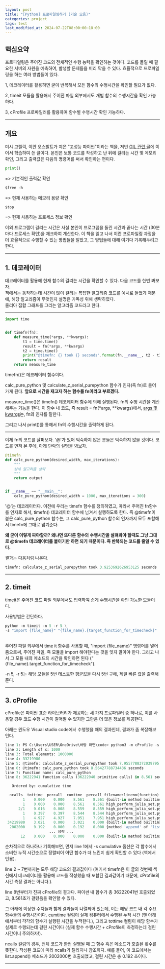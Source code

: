 ```yaml
---
layout: post
title: "[Python] 프로파일링하기 (기술 모음)"
categories: project
tags: test
last_modified_at: 2024-07-22T08:00:00~18:00
---  
```



## 핵심요약 
프로파일링은 주어진 코드의 전체적인 수행 능력을 확인하는 것이다. 코드를 돌릴 때 필요한 서버의 자원을 예측하여, 발생할 문제들을 미리 막을 수 있다. 효율적으로 프로파일링을 하는 여러 방법들이 있다.   

1, 데코레이터를 활용하면 굳이 반복해서 모든 함수의 수행시간을 확인할 필요가 없다. 

2, timeit 모듈을 활용해서 주어진 파일 외부에서도 개별 함수의 수행시간을 확인 가능하다.  

3, cProfile 프로파일러를 활용하여 함수별 수행시간 확인 가능하다.  
 

---

## 개요  

미샤 고렐릭, 이안 오스발트가 지은 "고성능 파이썬"이라는 책을, 저번 [GIL 관련 글](https://rlagksqls17.github.io/proejct/2024/05/30/pythonGIL.html)에 이어서 학습하여 쓴 글이다. 본인은 보통 코드를 작성하고 난 뒤에 걸리는 시간 및 메모리 확인, 그리고 출력값은 다음의 명령어를 써서 확인하는 편이다.  


```python
print()
```
=> 기본적인 출력값 확인

```python
$free -h  
```  
=> 현재 사용하는 메모리 용량 확인


```python 
$top
```
=> 현재 사용하는 프로세스 정보 확인  


이외 프로그램이 걸리는 시간은 사실 본인이 프로그램을 돌린 시간과 끝나는 시간 (30분 마다 프로세스 확인)을 체크하여 계산한다. 이 책을 읽고 나서 이런 프로파일링 과정을 더 효율적으로 수행할 수 있는 방법들을 알았고, 그 방법들에 대해 여기다 기록해두려고 한다.  


---  

## 1. 데코레이터  

데코레이터를 활용해 현재 함수의 걸리는 시간을 확인할 수 있다. 다음 코드를 한번 봐보자.  
책에서는 동작하는데 시간이 많이 걸리는 복잡한 알고리즘 코드를 예시로 들었기 때문에, 해당 알고리즘이 무엇인지 설명은 가독성 위해 생략하였다.  
줄리아 집합 그래프를 그리는 알고리즘 코드라고 한다. 

---

```python 
import time


def timefn(fn):   
    def measure_time(*args, **kwargs): 
        t1 = time.time()
        result = fn(*args, **kwargs) 
        t2 = time.time()
        print("@timefn: {} took {} seconds".format(fn.__name__, t2 - t1))
        return result
    return measure_time
```

timefn()은 데코레이터 함수이다.   

calc_pure_python 및 calculate_z_serial_purepython 함수가 인자(즉 fn)로 들어가게 된다.
**앞으로 시간을 재고자 하는 함수를 fn이라고 부르겠다.**  

measure_time()은 timefn() 데코레이터 함수에 의해 실행된다. fn의 수행 시간을 계산해주는 기능을 한다. 이 함수 내 코드, 즉 result = fn(*args, **kwargs)에서, [args 및 kwargs](https://brunch.co.kr/@princox/180)는, fn의 인자를 말한다.  

그리고 나서 print()를 통해서 fn의 수행시간을 출력하게 된다.  

---

이제 fn의 코드를 살펴보자. '@'가 있어 익숙하지 않은 분들은 익숙하지 않을 것이다. 코드를 먼저 본 후에, 아래 단락의 설명을 봐보자.

```python
@timefn
def calc_pure_python(desired_width, max_iterations):
    """
    상세 알고리즘 생략
    """
    return output


if __name__ == "__main__":
    calc_pure_python(desired_width = 1000, max_iterations = 300)
```


'@'는 데코레이터다. 이전에 우리는 timefn 함수를 정의하였고, 따라서 주어진 fn함수를 인자로 해서, timefn() 데코레이터 함수에 넘겨서 실행하도록 한다. 즉 @timefn이 붙은 calc_pure_python 함수는, 그 calc_pure_python 함수의 인자까지 모두 포함해서 timefn에 그대로 넘겨준다.  


**왜 굳이 이렇게 짜야할까? 왜냐면 또다른 함수의 수행시간을 살펴봐야 할때도 그냥 그대로 @timefn 데코레이터를 붙이기만 하면 되기 때문이다. 즉 반복되는 코드를 줄일 수 있다.**  

결과는 다음처럼 나온다.  

```python
timefn: calculate_z_serial_purepython took 3.9253692626953125 seconds
```

---  

## 2. timeit  

timeit은 주어진 코드 파일 외부에서도 입력하여 쉽게 수행시간을 확인 가능한 모듈이다.  

사용방법은 간단하다.  

```python
python -m timeit -n 5 -r 5 \
-s "import {file_name}" "{file_name}.{target_function_for_timecheck}"  
```  
<br>
주어진 파일 외부에서 time it 함수를 사용할 때, "import {file_name}" 명령어를 넣어줌으로써, 주어진 파일, 즉 모듈을 import 해야한다는 것을 잊지 말아야 한다. 그리고 나서 그 모듈 내의 메소드의 시간을 확인하면 된다 ("{file_name}.target_function_for_timecheck").  

-n 5, -r 5는 해당 모듈을 5번 테스트한 평균값을 다시 5번 구해, 제일 빠른 값을 출력해준다.  

---  

## 3. cProfile  

cProfile은 파이썬 표준 라이브러리가 제공하는 세 가지 프로파일러 중 하나로, 이를 사용할 경우 코드 수행 시간이 길어질 수 있지만 그만큼 더 많은 정보를 제공한다.  

아래는 윈도우 Visual studio code에서 수행했을 때의 결과인데, 결과가 좀 복잡해보인다.  

```python
line 1: PS C:\Users\USER\OneDrive\바탕 화면\code> python3 -m cProfile -s cumulative .\high_perform_julia_set.py
line 2: Length of x: 1000
line 3: Total elements: 1000000
line 4: 33219980
line 5: @timefn: calculate_z_serial_purepython took 7.9557788372039795 seconds
line 6: @timefn: calc_pure_python took 8.56427788734436 seconds
line 7: Function name: calc_pure_python
line 8: 36222041 function calls (36222040 primitive calls) in 8.561 seconds

   Ordered by: cumulative time

  ncalls  tottime  percall  cumtime  percall filename:lineno(function)
        1    0.000    0.000    8.561    8.561 {built-in method builtins.exec}
        1    0.000    0.000    8.561    8.561 high_perform_julia_set.py:1(<module>)
      2/1    0.016    0.008    8.559    8.559 high_perform_julia_set.py:9(measure_time)
        1    0.397    0.397    8.544    8.544 high_perform_julia_set.py:18(calc_pure_python)
        1    4.927    4.927    7.951    7.951 high_perform_julia_set.py:47(calculate_z_serial_purepython)
 34219980    3.021    0.000    3.021    0.000 {built-in method builtins.abs}
  2002000    0.192    0.000    0.192    0.000 {method 'append' of 'list' objects}
                    ... 생략 ...
       12    0.000    0.000    0.000    0.000 {built-in method builtins.setattr}
```


순차적으로 하나하나 기록해보면, 먼저 line 1에서 -s cumulative 옵션은 각 함수에서 소비한 누적 시간순으로 정렬되어 어떤 함수가 더 느린지 쉽게 확인할 수 있다 (책에서 인용).  

line 2 ~ 7번까지는 모두 해당 코드의 결과값이다 (여기서 timefn은 이 글의 첫번째 섹션에서 데코레이터를 활용해 코드를 작성했을 때 포함된 결과값이기 때문에, cProfile의 시간 측정 결과는 아니다.).   

line 8번부터가 진짜 cProfile의 결과다. 파이썬 내 함수가 총 36222041번 호출되었고, 8.561초가 걸렸음을 확인할 수 있다.  

그 아래에 이상한 수치들과 함께 결과들이 나열되어 있는데, 이는 해당 코드 내 각 주요 함수들의 수행시간이다. cumtime 컬럼이 실제 컴퓨터에서 수행된 누적 시간 (맨 아래에서부터 각각의 함수가 실행된 시간을 누적한다.), 그리고 tottime 컬럼이 해당 함수가 실제로 수행되는데 걸린 시간이다 (실제 함수 수행시간 + cProfile이 측정하는데 걸린 시간이니 주의하자!). 

ncalls 컬럼의 경우, 전체 코드가 한번 실행될 때 그 함수 혹은 메소드가 호출된 횟수를 뜻한다. 작성된 코드에 따라 ncalls가 달라지니 참조하자. 예를 들어, 이 코드에서는 list.append() 메소드가 2002000번 호출되었고, 걸린 시간은 총 0.192 초이다.  

---

